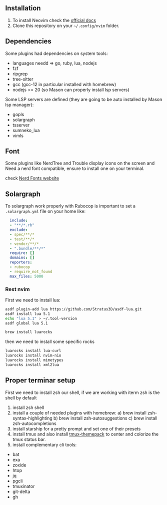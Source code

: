 ## Installation
1) To install Neovim check the [official docs](https://github.com/neovim/neovim/wiki/Installing-Neovim)
2) Clone this repository on your ```~/.config/nvim``` folder.

## Dependencies

Some plugins had dependencies on system tools:

- languages needd => go, ruby, lua, nodejs
- fzf
- ripgrep
- tree-sitter
- gcc (gcc-12 in particular installed with homebrew)
- nodejs >= 20 (so Mason can properly install lsp servers)

Some LSP servers are defined (they are going to be auto installed by Mason lsp manager):

- gopls
- solargraph
- tsserver
- sumneko_lua
- vimls

## Font

Some plugins like NerdTree and Trouble display icons on the screen and Need a nerd font compatible, ensure to install one on your terminal.

check [Nerd Fonts website](https://www.nerdfonts.com/)


## Solargraph

To solargraph work properly with Rubocop is important to set a `.solargraph.yml` file on your home like:

```yaml
  include:
  - "**/*.rb"
  exclude:
  - spec/**/*
  - test/**/*
  - vendor/**/*
  - ".bundle/**/*"
  require: []
  domains: []
  reporters:
  - rubocop
  - require_not_found
  max_files: 5000
```

### Rest nvim

First we need to install lua:

```bash
asdf plugin-add lua https://github.com/Stratus3D/asdf-lua.git
asdf install lua 5.1
echo "lua 5.1" > ~/.tool-version
asdf global lua 5.1

brew install luarocks
```
then we need to install some specific rocks

```bash
luarocks install lua-curl
luarocks install nvim-nio
luarocks install mimetypes
luarocks install xml2lua
```
## Proper terminar setup

First we need to install zsh our shell, if we are working with iterm zsh is the shell by default

1) install zsh shell
2) install a couple of needed plugins with homebrew:
    a) brew install zsh-syntax-highlighting
    b) brew install zsh-autosuggestions
    c) brew install zsh-autocompletions
3) install starship for a pretty prompt and set one of their presets
4) install tmux and also install [tmux-themepack](https://github.com/jimeh/tmux-themepack) to center and colorize the tmux status bar.
5) install complementary cli tools:
- bat
- exa
- zoxide
- htop
- jq
- pgcli
- tmuxinator
- git-delta
- gh
